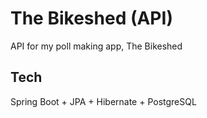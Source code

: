 # The Bikeshed (API)

API for my poll making app, The Bikeshed

## Tech

Spring Boot + JPA + Hibernate + PostgreSQL
